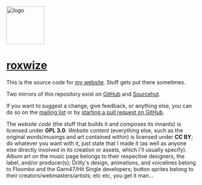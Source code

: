 <img src="https://roxwize.xyz/static/img/logo.png" alt="logo" width="100" />

# [roxwize](https://roxwize.xyz/)

This is the source code for [my website](https://roxwize.xyz/). Stuff gets put there sometimes.

Two mirrors of this repository exist on [GitHub](https://github.com/roxwize/roxwize.xyz) and [Sourcehut](https://git.sr.ht/~roxwize/roxwize.xyz).

If you want to suggest a change, give feedback, or anything else, you can do so on the [mailing list](https://lists.sr.ht/~roxwize/roxwize.xyz-discuss) or by [starting a pull request on GitHub](https://github.com/roxwize/roxwize.xyz/pulls).

The *website code* (the stuff that builds it and composes its innards) is licensed under **GPL 3.0**. *Website content* (everything else, such as the original words/musings and art contained within) is licensed under **CC BY**; do whatever you want with it, just state that I made it (as well as anyone else directly involved in its creation or assets, which I'll usually specify). Album art on the music page belongs to their respective designers, the label, and/or producer(s); Drilly's design, animations, and voicelines belong to Floombo and the Garn47/Hit Single developers; button sprites belong to their creators/webmasters/artists; etc etc, you get it man...
